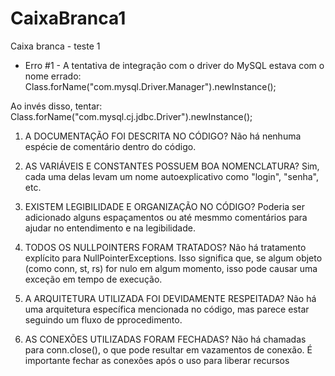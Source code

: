# CaixaBranca1
Caixa branca - teste 1

- Erro #1 - A tentativa de integração com o driver do MySQL estava com o nome errado:
Class.forName("com.mysql.Driver.Manager").newInstance();

Ao invés disso, tentar:
Class.forName("com.mysql.cj.jdbc.Driver").newInstance();

1. A DOCUMENTAÇÃO FOI DESCRITA NO CÓDIGO?
  Não há nenhuma espécie de comentário dentro do código.

2. AS VARIÁVEIS E CONSTANTES POSSUEM BOA NOMENCLATURA?
  Sim, cada uma delas levam um nome autoexplicativo como "login", "senha", etc.

3. EXISTEM LEGIBILIDADE E ORGANIZAÇÃO NO CÓDIGO?
  Poderia ser adicionado alguns espaçamentos ou até mesmmo comentários para ajudar no entendimento e na legibilidade.
  
4. TODOS OS NULLPOINTERS FORAM TRATADOS?
  Não há tratamento explícito para NullPointerExceptions. Isso significa que, se algum objeto (como conn, st, rs) for nulo em algum momento, isso pode causar uma exceção em tempo de execução. 
  
5. A ARQUITETURA UTILIZADA FOI DEVIDAMENTE RESPEITADA?
  Não há uma arquitetura específica mencionada no código, mas parece estar seguindo um fluxo de pprocedimento.
  
6. AS CONEXÕES UTILIZADAS FORAM FECHADAS?
   Não há chamadas para conn.close(), o que pode resultar em vazamentos de conexão. É importante fechar as conexões após o uso para liberar recursos
